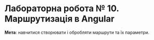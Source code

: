# Лабораторна робота № 10. Маршрутизація в Angular

**Мета**:
навчитися створювати і обробляти маршрути та їх параметри.
